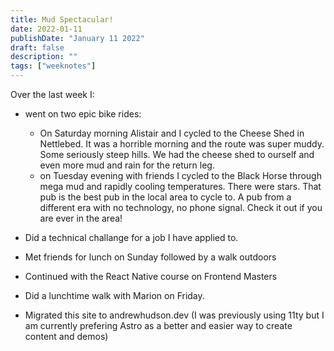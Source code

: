 ```yaml
---
title: Mud Spectacular!
date: 2022-01-11
publishDate: "January 11 2022"
draft: false
description: ""
tags: ["weeknotes"]
---
```


Over the last week I:

- went on two epic bike rides:

    - On Saturday morning Alistair and I cycled to the Cheese Shed in Nettlebed. It was a horrible morning and the route was super muddy. Some seriously steep hills. We had the cheese shed to ourself and even more mud and rain for the return leg.
    - on Tuesday evening with friends I cycled to the Black Horse through mega mud and rapidly cooling temperatures. There were stars. That pub is the best pub in the local area to cycle to. A pub from a different era with no technology, no phone signal. Check it out if you are ever in the area!

- Did a technical challange for a job I have applied to.
- Met friends for lunch on Sunday followed by a walk outdoors
- Continued with the React Native course on Frontend Masters
- Did a lunchtime walk with Marion on Friday.
- Migrated this site to andrewhudson.dev (I was previously using 11ty but I am currently prefering Astro as a better and easier way to create content and demos)
